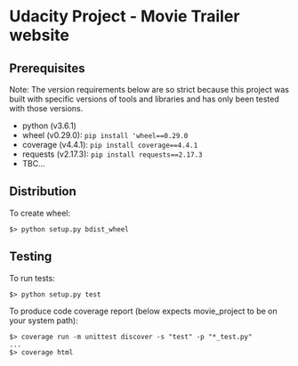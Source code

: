 # Udacity Project - Movie Trailer website

## Prerequisites
Note: The version requirements below are so strict because this project was built with specific versions of tools and libraries and has only been tested with those versions.

* python (v3.6.1)
* wheel (v0.29.0): ```pip install 'wheel==0.29.0```
* coverage (v4.4.1): ```pip install coverage==4.4.1```
* requests (v2.17.3): ```pip install requests==2.17.3```
* TBC...

## Distribution
To create wheel:
```
$> python setup.py bdist_wheel
```

## Testing
To run tests:
```
$> python setup.py test
```

To produce code coverage report (below expects movie_project to be on your system path):
```
$> coverage run -m unittest discover -s "test" -p "*_test.py"
...
$> coverage html
```
